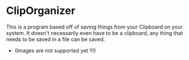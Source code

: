 # ClipOrganizer
This is a program based off of saving things from your Clipboard on your system. It doesn't necessarily even have to be a clipboard, any thing that needs to be saved in a file can be saved.
- (Images are not supported yet !!!)
